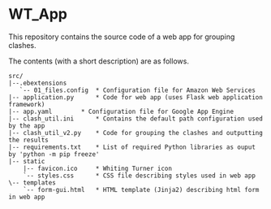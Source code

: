 # WT_App

This repository contains the source code of a web app for grouping clashes.

The contents (with a short description) are as follows.

```
src/
|--.ebextensions
   `-- 01_files.config  * Configuration file for Amazon Web Services
|-- application.py      * Code for web app (uses Flask web application framework)
|-- app.yaml		* Configuration file for Google App Engine
|-- clash_util.ini      * Contains the default path configuration used by the app
|-- clash_util_v2.py    * Code for grouping the clashes and outputting the results
|-- requirements.txt    * List of required Python libraries as ouput by 'python -m pip freeze'
|-- static
    |-- favicon.ico     * Whiting Turner icon
    `-- styles.css      * CSS file describing styles used in web app
\-- templates
    `-- form-gui.html   * HTML template (Jinja2) describing html form in web app
```
